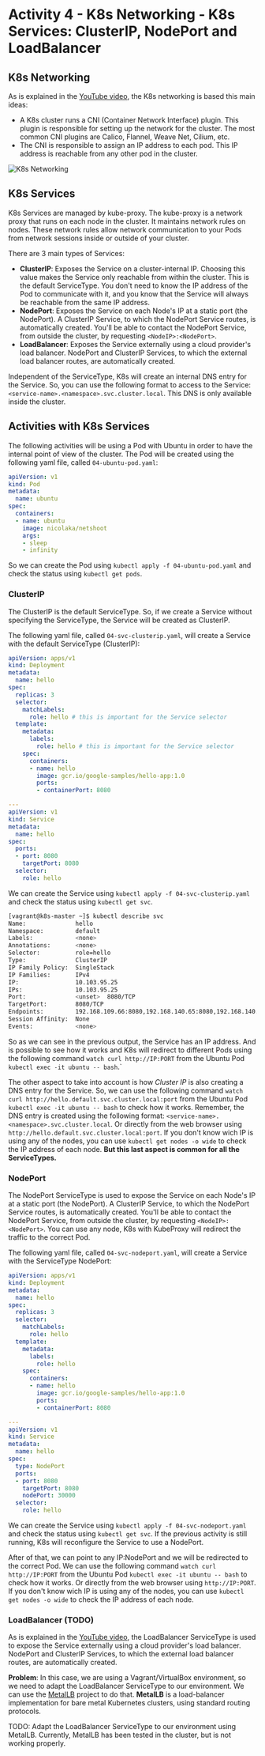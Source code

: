 # Activity 4 - K8s Networking - K8s Services: ClusterIP, NodePort and LoadBalancer

## K8s Networking

As is explained in the [YouTube video](https://www.youtube.com/watch?v=DCoBcpOA7W4), the K8s networking is based this main ideas:

* A K8s cluster runs a CNI (Container Network Interface) plugin. This plugin is responsible for setting up the network for the cluster. The most common CNI plugins are Calico, Flannel, Weave Net, Cilium, etc.
* The CNI is responsible to assign an IP address to each pod. This IP address is reachable from any other pod in the cluster.

![K8s Networking](./k8s-networking.png)

## K8s Services

K8s Services are managed by kube-proxy. The kube-proxy is a network proxy that runs on each node in the cluster. It maintains network rules on nodes. These network rules allow network communication to your Pods from network sessions inside or outside of your cluster.

There are 3 main types of Services:

* __ClusterIP__: Exposes the Service on a cluster-internal IP. Choosing this value makes the Service only reachable from within the cluster. This is the default ServiceType. You don't need to know the IP address of the Pod to communicate with it, and you know that the Service will always be reachable from the same IP address.
* __NodePort__: Exposes the Service on each Node's IP at a static port (the NodePort). A ClusterIP Service, to which the NodePort Service routes, is automatically created. You'll be able to contact the NodePort Service, from outside the cluster, by requesting `<NodeIP>:<NodePort>`.
* __LoadBalancer__: Exposes the Service externally using a cloud provider's load balancer. NodePort and ClusterIP Services, to which the external load balancer routes, are automatically created.

Independent of the ServiceType, K8s will create an internal DNS entry for the Service. So, you can use the following format to access to the Service: `<service-name>.<namespace>.svc.cluster.local`. This DNS is only available inside the cluster.

## Activities with K8s Services

The following activities will be using a Pod with Ubuntu in order to have the internal point of view of the cluster. The Pod will be created using the following yaml file, called `04-ubuntu-pod.yaml`:

```yaml
apiVersion: v1
kind: Pod
metadata:
  name: ubuntu
spec:
  containers:
  - name: ubuntu
    image: nicolaka/netshoot
    args:
    - sleep
    - infinity
```

So we can create the Pod using `kubectl apply -f 04-ubuntu-pod.yaml` and check the status using `kubectl get pods`.

### ClusterIP

The ClusterIP is the default ServiceType. So, if we create a Service without specifying the ServiceType, the Service will be created as ClusterIP.

The following yaml file, called `04-svc-clusterip.yaml`, will create a Service with the default ServiceType (ClusterIP):

```yaml
apiVersion: apps/v1
kind: Deployment
metadata:
  name: hello
spec:
  replicas: 3
  selector:
    matchLabels:
      role: hello # this is important for the Service selector
  template:
    metadata:
      labels:
        role: hello # this is important for the Service selector
    spec:
      containers:
      - name: hello
        image: gcr.io/google-samples/hello-app:1.0
        ports:
        - containerPort: 8080

---
apiVersion: v1
kind: Service
metadata:
  name: hello
spec:
  ports:
  - port: 8080
    targetPort: 8080
  selector:
    role: hello
```

We can create the Service using `kubectl apply -f 04-svc-clusterip.yaml` and check the status using `kubectl get svc`.

```bash
[vagrant@k8s-master ~]$ kubectl describe svc
Name:              hello
Namespace:         default
Labels:            <none>
Annotations:       <none>
Selector:          role=hello
Type:              ClusterIP
IP Family Policy:  SingleStack
IP Families:       IPv4
IP:                10.103.95.25
IPs:               10.103.95.25
Port:              <unset>  8080/TCP
TargetPort:        8080/TCP
Endpoints:         192.168.109.66:8080,192.168.140.65:8080,192.168.140.66:8080
Session Affinity:  None
Events:            <none>
```

So as we can see in the previous output, the Service has an IP address. And is possible to see how it works and K8s will redirect to different Pods using the following command `watch curl http://IP:PORT` from the Ubuntu Pod `kubectl exec -it ubuntu -- bash`.`

The other aspect to take into account is how _Cluster IP_ is also creating a DNS entry for the Service. So, we can use the following command `watch curl http://hello.default.svc.cluster.local:port` from the Ubuntu Pod `kubectl exec -it ubuntu -- bash` to check how it works. Remember, the DNS entry is created using the following format: `<service-name>.<namespace>.svc.cluster.local`.
Or directly from the web browser using `http://hello.default.svc.cluster.local:port`. If you don't know wich IP is using any of the nodes, you can use `kubectl get nodes -o wide` to check the IP address of each node. __But this last aspect is common for all the ServiceTypes.__

### NodePort

The NodePort ServiceType is used to expose the Service on each Node's IP at a static port (the NodePort). A ClusterIP Service, to which the NodePort Service routes, is automatically created. You'll be able to contact the NodePort Service, from outside the cluster, by requesting `<NodeIP>:<NodePort>`. You can use any node, K8s with KubeProxy will redirect the traffic to the correct Pod.

The following yaml file, called `04-svc-nodeport.yaml`, will create a Service with the ServiceType NodePort:

```yaml
apiVersion: apps/v1
kind: Deployment
metadata:
  name: hello
spec:
  replicas: 3
  selector:
    matchLabels:
      role: hello
  template:
    metadata:
      labels:
        role: hello
    spec:
      containers:
      - name: hello
        image: gcr.io/google-samples/hello-app:1.0
        ports:
        - containerPort: 8080

---
apiVersion: v1
kind: Service
metadata:
  name: hello
spec:
  type: NodePort
  ports:
  - port: 8080
    targetPort: 8080
    nodePort: 30000
  selector:
    role: hello
```

We can create the Service using `kubectl apply -f 04-svc-nodeport.yaml` and check the status using `kubectl get svc`. If the previous activity is still running, K8s will reconfigure the Service to use a NodePort.

After of that, we can point to any IP:NodePort and we will be redirected to the correct Pod. We can use the following command `watch curl http://IP:PORT` from the Ubuntu Pod `kubectl exec -it ubuntu -- bash` to check how it works. Or directly from the web browser using `http://IP:PORT`. If you don't know wich IP is using any of the nodes, you can use `kubectl get nodes -o wide` to check the IP address of each node.


### LoadBalancer (TODO)

As is explained in the [YouTube video](https://www.youtube.com/watch?v=DCoBcpOA7W4), the LoadBalancer ServiceType is used to expose the Service externally using a cloud provider's load balancer. NodePort and ClusterIP Services, to which the external load balancer routes, are automatically created.

__Problem__: In this case, we are using a Vagrant/VirtualBox environment, so we need to adapt the LoadBalancer ServiceType to our environment. We can use the [MetalLB](https://metallb.universe.tf/) project to do that. __MetalLB__ is a load-balancer implementation for bare metal Kubernetes clusters, using standard routing protocols.

TODO: Adapt the LoadBalancer ServiceType to our environment using MetalLB. Currently, MetalLB has been tested in the cluster, but is not working properly.
